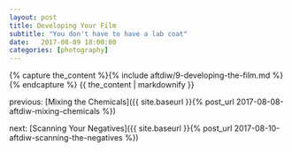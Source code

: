 ```yaml
---
layout: post
title: Developing Your Film
subtitle: "You don't have to have a lab coat"
date:   2017-08-09 18:00:00
categories: [photography]
---
```


{% capture the_content %}{% include aftdiw/9-developing-the-film.md %}{% endcapture %}
{{ the_content | markdownify }}

previous: [Mixing the Chemicals]({{ site.baseurl }}{% post_url 2017-08-08-aftdiw-mixing-chemicals %})

next: [Scanning Your Negatives]({{ site.baseurl }}{% post_url 2017-08-10-aftdiw-scanning-the-negatives %})

